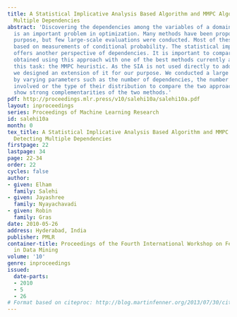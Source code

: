 ```yaml
---
title: A Statistical Implicative Analysis Based Algorithm and MMPC Algorithm for Detecting
  Multiple Dependencies
abstract: 'Discovering the dependencies among the variables of a domain from examples
  is an important problem in optimization. Many methods have been proposed for this
  purpose, but few large-scale evaluations were conducted. Most of these methods are
  based on measurements of conditional probability. The statistical implicative analysis
  offers another perspective of dependencies. It is important to compare the results
  obtained using this approach with one of the best methods currently available for
  this task: the MMPC heuristic. As the SIA is not used directly to address this problem,
  we designed an extension of it for our purpose. We conducted a large number of experiments
  by varying parameters such as the number of dependencies, the number of variables
  involved or the type of their distribution to compare the two approaches. The results
  show strong complementarities of the two methods.'
pdf: http://proceedings.mlr.press/v10/salehi10a/salehi10a.pdf
layout: inproceedings
series: Proceedings of Machine Learning Research
id: salehi10a
month: 0
tex_title: A Statistical Implicative Analysis Based Algorithm and MMPC Algorithm for
  Detecting Multiple Dependencies
firstpage: 22
lastpage: 34
page: 22-34
order: 22
cycles: false
author:
- given: Elham
  family: Salehi
- given: Jayashree
  family: Nyayachavadi
- given: Robin
  family: Gras
date: 2010-05-26
address: Hyderabad, India
publisher: PMLR
container-title: Proceedings of the Fourth International Workshop on Feature Selection
  in Data Mining
volume: '10'
genre: inproceedings
issued:
  date-parts:
  - 2010
  - 5
  - 26
# Format based on citeproc: http://blog.martinfenner.org/2013/07/30/citeproc-yaml-for-bibliographies/
---
```


